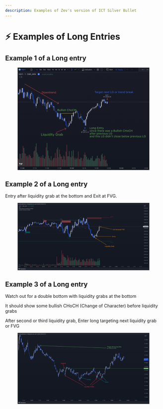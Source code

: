 ```yaml
---
description: Examples of Zev's version of ICT Silver Bullet
---
```


# ⚡ Examples of Long Entries

## Example 1 of a Long entry

<figure><img src="../../.gitbook/assets/image (16).png" alt=""><figcaption></figcaption></figure>

## Example 2 of a Long entry

Entry after liquidity grab at the bottom and Exit at FVG.

<figure><img src="../../.gitbook/assets/image (2) (1) (1).png" alt=""><figcaption></figcaption></figure>

## Example 3 of a Long entry

Watch out for a double bottom with liquidity grabs at the bottom

It should show some bullish CHoCH (Change of Character) before liquidity grabs

After second or third liquidity grab, Enter long targeting next liquidity grab or FVG

<figure><img src="../../.gitbook/assets/image (11) (1).png" alt=""><figcaption></figcaption></figure>

